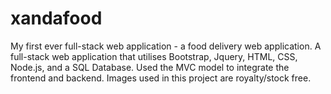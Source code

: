 # xandafood
My first ever full-stack web application - a food delivery web application.
A full-stack web application that utilises Bootstrap, Jquery, HTML, CSS, Node.js, and a SQL Database. 
Used the MVC model to integrate the frontend and backend.
Images used in this project are royalty/stock free.
